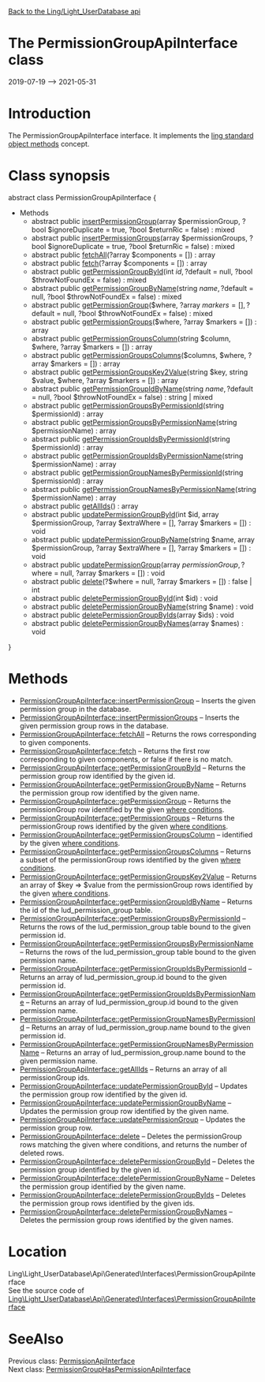[Back to the Ling/Light_UserDatabase api](https://github.com/lingtalfi/Light_UserDatabase/blob/master/doc/api/Ling/Light_UserDatabase.md)



The PermissionGroupApiInterface class
================
2019-07-19 --> 2021-05-31






Introduction
============

The PermissionGroupApiInterface interface.
It implements the [ling standard object methods](https://github.com/lingtalfi/Light_BreezeGenerator/blob/master/doc/pages/ling-standard-object-methods.md) concept.



Class synopsis
==============


abstract class <span class="pl-k">PermissionGroupApiInterface</span>  {

- Methods
    - abstract public [insertPermissionGroup](https://github.com/lingtalfi/Light_UserDatabase/blob/master/doc/api/Ling/Light_UserDatabase/Api/Generated/Interfaces/PermissionGroupApiInterface/insertPermissionGroup.md)(array $permissionGroup, ?bool $ignoreDuplicate = true, ?bool $returnRic = false) : mixed
    - abstract public [insertPermissionGroups](https://github.com/lingtalfi/Light_UserDatabase/blob/master/doc/api/Ling/Light_UserDatabase/Api/Generated/Interfaces/PermissionGroupApiInterface/insertPermissionGroups.md)(array $permissionGroups, ?bool $ignoreDuplicate = true, ?bool $returnRic = false) : mixed
    - abstract public [fetchAll](https://github.com/lingtalfi/Light_UserDatabase/blob/master/doc/api/Ling/Light_UserDatabase/Api/Generated/Interfaces/PermissionGroupApiInterface/fetchAll.md)(?array $components = []) : array
    - abstract public [fetch](https://github.com/lingtalfi/Light_UserDatabase/blob/master/doc/api/Ling/Light_UserDatabase/Api/Generated/Interfaces/PermissionGroupApiInterface/fetch.md)(?array $components = []) : array
    - abstract public [getPermissionGroupById](https://github.com/lingtalfi/Light_UserDatabase/blob/master/doc/api/Ling/Light_UserDatabase/Api/Generated/Interfaces/PermissionGroupApiInterface/getPermissionGroupById.md)(int $id, ?$default = null, ?bool $throwNotFoundEx = false) : mixed
    - abstract public [getPermissionGroupByName](https://github.com/lingtalfi/Light_UserDatabase/blob/master/doc/api/Ling/Light_UserDatabase/Api/Generated/Interfaces/PermissionGroupApiInterface/getPermissionGroupByName.md)(string $name, ?$default = null, ?bool $throwNotFoundEx = false) : mixed
    - abstract public [getPermissionGroup](https://github.com/lingtalfi/Light_UserDatabase/blob/master/doc/api/Ling/Light_UserDatabase/Api/Generated/Interfaces/PermissionGroupApiInterface/getPermissionGroup.md)($where, ?array $markers = [], ?$default = null, ?bool $throwNotFoundEx = false) : mixed
    - abstract public [getPermissionGroups](https://github.com/lingtalfi/Light_UserDatabase/blob/master/doc/api/Ling/Light_UserDatabase/Api/Generated/Interfaces/PermissionGroupApiInterface/getPermissionGroups.md)($where, ?array $markers = []) : array
    - abstract public [getPermissionGroupsColumn](https://github.com/lingtalfi/Light_UserDatabase/blob/master/doc/api/Ling/Light_UserDatabase/Api/Generated/Interfaces/PermissionGroupApiInterface/getPermissionGroupsColumn.md)(string $column, $where, ?array $markers = []) : array
    - abstract public [getPermissionGroupsColumns](https://github.com/lingtalfi/Light_UserDatabase/blob/master/doc/api/Ling/Light_UserDatabase/Api/Generated/Interfaces/PermissionGroupApiInterface/getPermissionGroupsColumns.md)($columns, $where, ?array $markers = []) : array
    - abstract public [getPermissionGroupsKey2Value](https://github.com/lingtalfi/Light_UserDatabase/blob/master/doc/api/Ling/Light_UserDatabase/Api/Generated/Interfaces/PermissionGroupApiInterface/getPermissionGroupsKey2Value.md)(string $key, string $value, $where, ?array $markers = []) : array
    - abstract public [getPermissionGroupIdByName](https://github.com/lingtalfi/Light_UserDatabase/blob/master/doc/api/Ling/Light_UserDatabase/Api/Generated/Interfaces/PermissionGroupApiInterface/getPermissionGroupIdByName.md)(string $name, ?$default = null, ?bool $throwNotFoundEx = false) : string | mixed
    - abstract public [getPermissionGroupsByPermissionId](https://github.com/lingtalfi/Light_UserDatabase/blob/master/doc/api/Ling/Light_UserDatabase/Api/Generated/Interfaces/PermissionGroupApiInterface/getPermissionGroupsByPermissionId.md)(string $permissionId) : array
    - abstract public [getPermissionGroupsByPermissionName](https://github.com/lingtalfi/Light_UserDatabase/blob/master/doc/api/Ling/Light_UserDatabase/Api/Generated/Interfaces/PermissionGroupApiInterface/getPermissionGroupsByPermissionName.md)(string $permissionName) : array
    - abstract public [getPermissionGroupIdsByPermissionId](https://github.com/lingtalfi/Light_UserDatabase/blob/master/doc/api/Ling/Light_UserDatabase/Api/Generated/Interfaces/PermissionGroupApiInterface/getPermissionGroupIdsByPermissionId.md)(string $permissionId) : array
    - abstract public [getPermissionGroupIdsByPermissionName](https://github.com/lingtalfi/Light_UserDatabase/blob/master/doc/api/Ling/Light_UserDatabase/Api/Generated/Interfaces/PermissionGroupApiInterface/getPermissionGroupIdsByPermissionName.md)(string $permissionName) : array
    - abstract public [getPermissionGroupNamesByPermissionId](https://github.com/lingtalfi/Light_UserDatabase/blob/master/doc/api/Ling/Light_UserDatabase/Api/Generated/Interfaces/PermissionGroupApiInterface/getPermissionGroupNamesByPermissionId.md)(string $permissionId) : array
    - abstract public [getPermissionGroupNamesByPermissionName](https://github.com/lingtalfi/Light_UserDatabase/blob/master/doc/api/Ling/Light_UserDatabase/Api/Generated/Interfaces/PermissionGroupApiInterface/getPermissionGroupNamesByPermissionName.md)(string $permissionName) : array
    - abstract public [getAllIds](https://github.com/lingtalfi/Light_UserDatabase/blob/master/doc/api/Ling/Light_UserDatabase/Api/Generated/Interfaces/PermissionGroupApiInterface/getAllIds.md)() : array
    - abstract public [updatePermissionGroupById](https://github.com/lingtalfi/Light_UserDatabase/blob/master/doc/api/Ling/Light_UserDatabase/Api/Generated/Interfaces/PermissionGroupApiInterface/updatePermissionGroupById.md)(int $id, array $permissionGroup, ?array $extraWhere = [], ?array $markers = []) : void
    - abstract public [updatePermissionGroupByName](https://github.com/lingtalfi/Light_UserDatabase/blob/master/doc/api/Ling/Light_UserDatabase/Api/Generated/Interfaces/PermissionGroupApiInterface/updatePermissionGroupByName.md)(string $name, array $permissionGroup, ?array $extraWhere = [], ?array $markers = []) : void
    - abstract public [updatePermissionGroup](https://github.com/lingtalfi/Light_UserDatabase/blob/master/doc/api/Ling/Light_UserDatabase/Api/Generated/Interfaces/PermissionGroupApiInterface/updatePermissionGroup.md)(array $permissionGroup, ?$where = null, ?array $markers = []) : void
    - abstract public [delete](https://github.com/lingtalfi/Light_UserDatabase/blob/master/doc/api/Ling/Light_UserDatabase/Api/Generated/Interfaces/PermissionGroupApiInterface/delete.md)(?$where = null, ?array $markers = []) : false | int
    - abstract public [deletePermissionGroupById](https://github.com/lingtalfi/Light_UserDatabase/blob/master/doc/api/Ling/Light_UserDatabase/Api/Generated/Interfaces/PermissionGroupApiInterface/deletePermissionGroupById.md)(int $id) : void
    - abstract public [deletePermissionGroupByName](https://github.com/lingtalfi/Light_UserDatabase/blob/master/doc/api/Ling/Light_UserDatabase/Api/Generated/Interfaces/PermissionGroupApiInterface/deletePermissionGroupByName.md)(string $name) : void
    - abstract public [deletePermissionGroupByIds](https://github.com/lingtalfi/Light_UserDatabase/blob/master/doc/api/Ling/Light_UserDatabase/Api/Generated/Interfaces/PermissionGroupApiInterface/deletePermissionGroupByIds.md)(array $ids) : void
    - abstract public [deletePermissionGroupByNames](https://github.com/lingtalfi/Light_UserDatabase/blob/master/doc/api/Ling/Light_UserDatabase/Api/Generated/Interfaces/PermissionGroupApiInterface/deletePermissionGroupByNames.md)(array $names) : void

}






Methods
==============

- [PermissionGroupApiInterface::insertPermissionGroup](https://github.com/lingtalfi/Light_UserDatabase/blob/master/doc/api/Ling/Light_UserDatabase/Api/Generated/Interfaces/PermissionGroupApiInterface/insertPermissionGroup.md) &ndash; Inserts the given permission group in the database.
- [PermissionGroupApiInterface::insertPermissionGroups](https://github.com/lingtalfi/Light_UserDatabase/blob/master/doc/api/Ling/Light_UserDatabase/Api/Generated/Interfaces/PermissionGroupApiInterface/insertPermissionGroups.md) &ndash; Inserts the given permission group rows in the database.
- [PermissionGroupApiInterface::fetchAll](https://github.com/lingtalfi/Light_UserDatabase/blob/master/doc/api/Ling/Light_UserDatabase/Api/Generated/Interfaces/PermissionGroupApiInterface/fetchAll.md) &ndash; Returns the rows corresponding to given components.
- [PermissionGroupApiInterface::fetch](https://github.com/lingtalfi/Light_UserDatabase/blob/master/doc/api/Ling/Light_UserDatabase/Api/Generated/Interfaces/PermissionGroupApiInterface/fetch.md) &ndash; Returns the first row corresponding to given components, or false if there is no match.
- [PermissionGroupApiInterface::getPermissionGroupById](https://github.com/lingtalfi/Light_UserDatabase/blob/master/doc/api/Ling/Light_UserDatabase/Api/Generated/Interfaces/PermissionGroupApiInterface/getPermissionGroupById.md) &ndash; Returns the permission group row identified by the given id.
- [PermissionGroupApiInterface::getPermissionGroupByName](https://github.com/lingtalfi/Light_UserDatabase/blob/master/doc/api/Ling/Light_UserDatabase/Api/Generated/Interfaces/PermissionGroupApiInterface/getPermissionGroupByName.md) &ndash; Returns the permission group row identified by the given name.
- [PermissionGroupApiInterface::getPermissionGroup](https://github.com/lingtalfi/Light_UserDatabase/blob/master/doc/api/Ling/Light_UserDatabase/Api/Generated/Interfaces/PermissionGroupApiInterface/getPermissionGroup.md) &ndash; Returns the permissionGroup row identified by the given [where conditions](https://github.com/lingtalfi/SimplePdoWrapper#the-where-conditions).
- [PermissionGroupApiInterface::getPermissionGroups](https://github.com/lingtalfi/Light_UserDatabase/blob/master/doc/api/Ling/Light_UserDatabase/Api/Generated/Interfaces/PermissionGroupApiInterface/getPermissionGroups.md) &ndash; Returns the permissionGroup rows identified by the given [where conditions](https://github.com/lingtalfi/SimplePdoWrapper#the-where-conditions).
- [PermissionGroupApiInterface::getPermissionGroupsColumn](https://github.com/lingtalfi/Light_UserDatabase/blob/master/doc/api/Ling/Light_UserDatabase/Api/Generated/Interfaces/PermissionGroupApiInterface/getPermissionGroupsColumn.md) &ndash; identified by the given [where conditions](https://github.com/lingtalfi/SimplePdoWrapper#the-where-conditions).
- [PermissionGroupApiInterface::getPermissionGroupsColumns](https://github.com/lingtalfi/Light_UserDatabase/blob/master/doc/api/Ling/Light_UserDatabase/Api/Generated/Interfaces/PermissionGroupApiInterface/getPermissionGroupsColumns.md) &ndash; Returns a subset of the permissionGroup rows identified by the given [where conditions](https://github.com/lingtalfi/SimplePdoWrapper#the-where-conditions).
- [PermissionGroupApiInterface::getPermissionGroupsKey2Value](https://github.com/lingtalfi/Light_UserDatabase/blob/master/doc/api/Ling/Light_UserDatabase/Api/Generated/Interfaces/PermissionGroupApiInterface/getPermissionGroupsKey2Value.md) &ndash; Returns an array of $key => $value from the permissionGroup rows identified by the given [where conditions](https://github.com/lingtalfi/SimplePdoWrapper#the-where-conditions).
- [PermissionGroupApiInterface::getPermissionGroupIdByName](https://github.com/lingtalfi/Light_UserDatabase/blob/master/doc/api/Ling/Light_UserDatabase/Api/Generated/Interfaces/PermissionGroupApiInterface/getPermissionGroupIdByName.md) &ndash; Returns the id of the lud_permission_group table.
- [PermissionGroupApiInterface::getPermissionGroupsByPermissionId](https://github.com/lingtalfi/Light_UserDatabase/blob/master/doc/api/Ling/Light_UserDatabase/Api/Generated/Interfaces/PermissionGroupApiInterface/getPermissionGroupsByPermissionId.md) &ndash; Returns the rows of the lud_permission_group table bound to the given permission id.
- [PermissionGroupApiInterface::getPermissionGroupsByPermissionName](https://github.com/lingtalfi/Light_UserDatabase/blob/master/doc/api/Ling/Light_UserDatabase/Api/Generated/Interfaces/PermissionGroupApiInterface/getPermissionGroupsByPermissionName.md) &ndash; Returns the rows of the lud_permission_group table bound to the given permission name.
- [PermissionGroupApiInterface::getPermissionGroupIdsByPermissionId](https://github.com/lingtalfi/Light_UserDatabase/blob/master/doc/api/Ling/Light_UserDatabase/Api/Generated/Interfaces/PermissionGroupApiInterface/getPermissionGroupIdsByPermissionId.md) &ndash; Returns an array of lud_permission_group.id bound to the given permission id.
- [PermissionGroupApiInterface::getPermissionGroupIdsByPermissionName](https://github.com/lingtalfi/Light_UserDatabase/blob/master/doc/api/Ling/Light_UserDatabase/Api/Generated/Interfaces/PermissionGroupApiInterface/getPermissionGroupIdsByPermissionName.md) &ndash; Returns an array of lud_permission_group.id bound to the given permission name.
- [PermissionGroupApiInterface::getPermissionGroupNamesByPermissionId](https://github.com/lingtalfi/Light_UserDatabase/blob/master/doc/api/Ling/Light_UserDatabase/Api/Generated/Interfaces/PermissionGroupApiInterface/getPermissionGroupNamesByPermissionId.md) &ndash; Returns an array of lud_permission_group.name bound to the given permission id.
- [PermissionGroupApiInterface::getPermissionGroupNamesByPermissionName](https://github.com/lingtalfi/Light_UserDatabase/blob/master/doc/api/Ling/Light_UserDatabase/Api/Generated/Interfaces/PermissionGroupApiInterface/getPermissionGroupNamesByPermissionName.md) &ndash; Returns an array of lud_permission_group.name bound to the given permission name.
- [PermissionGroupApiInterface::getAllIds](https://github.com/lingtalfi/Light_UserDatabase/blob/master/doc/api/Ling/Light_UserDatabase/Api/Generated/Interfaces/PermissionGroupApiInterface/getAllIds.md) &ndash; Returns an array of all permissionGroup ids.
- [PermissionGroupApiInterface::updatePermissionGroupById](https://github.com/lingtalfi/Light_UserDatabase/blob/master/doc/api/Ling/Light_UserDatabase/Api/Generated/Interfaces/PermissionGroupApiInterface/updatePermissionGroupById.md) &ndash; Updates the permission group row identified by the given id.
- [PermissionGroupApiInterface::updatePermissionGroupByName](https://github.com/lingtalfi/Light_UserDatabase/blob/master/doc/api/Ling/Light_UserDatabase/Api/Generated/Interfaces/PermissionGroupApiInterface/updatePermissionGroupByName.md) &ndash; Updates the permission group row identified by the given name.
- [PermissionGroupApiInterface::updatePermissionGroup](https://github.com/lingtalfi/Light_UserDatabase/blob/master/doc/api/Ling/Light_UserDatabase/Api/Generated/Interfaces/PermissionGroupApiInterface/updatePermissionGroup.md) &ndash; Updates the permission group row.
- [PermissionGroupApiInterface::delete](https://github.com/lingtalfi/Light_UserDatabase/blob/master/doc/api/Ling/Light_UserDatabase/Api/Generated/Interfaces/PermissionGroupApiInterface/delete.md) &ndash; Deletes the permissionGroup rows matching the given where conditions, and returns the number of deleted rows.
- [PermissionGroupApiInterface::deletePermissionGroupById](https://github.com/lingtalfi/Light_UserDatabase/blob/master/doc/api/Ling/Light_UserDatabase/Api/Generated/Interfaces/PermissionGroupApiInterface/deletePermissionGroupById.md) &ndash; Deletes the permission group identified by the given id.
- [PermissionGroupApiInterface::deletePermissionGroupByName](https://github.com/lingtalfi/Light_UserDatabase/blob/master/doc/api/Ling/Light_UserDatabase/Api/Generated/Interfaces/PermissionGroupApiInterface/deletePermissionGroupByName.md) &ndash; Deletes the permission group identified by the given name.
- [PermissionGroupApiInterface::deletePermissionGroupByIds](https://github.com/lingtalfi/Light_UserDatabase/blob/master/doc/api/Ling/Light_UserDatabase/Api/Generated/Interfaces/PermissionGroupApiInterface/deletePermissionGroupByIds.md) &ndash; Deletes the permission group rows identified by the given ids.
- [PermissionGroupApiInterface::deletePermissionGroupByNames](https://github.com/lingtalfi/Light_UserDatabase/blob/master/doc/api/Ling/Light_UserDatabase/Api/Generated/Interfaces/PermissionGroupApiInterface/deletePermissionGroupByNames.md) &ndash; Deletes the permission group rows identified by the given names.





Location
=============
Ling\Light_UserDatabase\Api\Generated\Interfaces\PermissionGroupApiInterface<br>
See the source code of [Ling\Light_UserDatabase\Api\Generated\Interfaces\PermissionGroupApiInterface](https://github.com/lingtalfi/Light_UserDatabase/blob/master/Api/Generated/Interfaces/PermissionGroupApiInterface.php)



SeeAlso
==============
Previous class: [PermissionApiInterface](https://github.com/lingtalfi/Light_UserDatabase/blob/master/doc/api/Ling/Light_UserDatabase/Api/Generated/Interfaces/PermissionApiInterface.md)<br>Next class: [PermissionGroupHasPermissionApiInterface](https://github.com/lingtalfi/Light_UserDatabase/blob/master/doc/api/Ling/Light_UserDatabase/Api/Generated/Interfaces/PermissionGroupHasPermissionApiInterface.md)<br>
